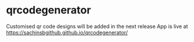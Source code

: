 # qrcodegenerator
Customised qr code designs will be added in the next release
App is live at https://sachinsbgithub.github.io/qrcodegenerator/
